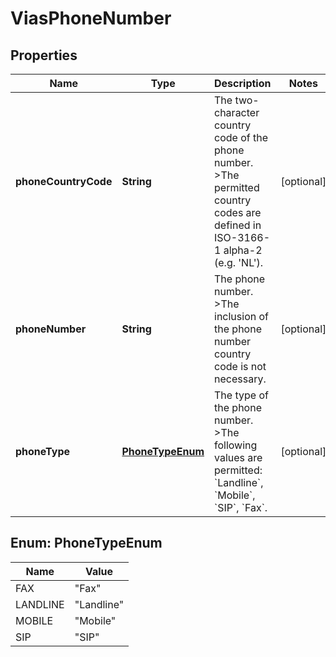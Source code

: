 

# ViasPhoneNumber


## Properties

| Name | Type | Description | Notes |
|------------ | ------------- | ------------- | -------------|
|**phoneCountryCode** | **String** | The two-character country code of the phone number. &gt;The permitted country codes are defined in ISO-3166-1 alpha-2 (e.g. &#39;NL&#39;). |  [optional] |
|**phoneNumber** | **String** | The phone number. &gt;The inclusion of the phone number country code is not necessary. |  [optional] |
|**phoneType** | [**PhoneTypeEnum**](#PhoneTypeEnum) | The type of the phone number. &gt;The following values are permitted: &#x60;Landline&#x60;, &#x60;Mobile&#x60;, &#x60;SIP&#x60;, &#x60;Fax&#x60;. |  [optional] |



## Enum: PhoneTypeEnum

| Name | Value |
|---- | -----|
| FAX | &quot;Fax&quot; |
| LANDLINE | &quot;Landline&quot; |
| MOBILE | &quot;Mobile&quot; |
| SIP | &quot;SIP&quot; |



